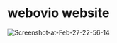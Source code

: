 <h1>webovio website</h1>

<img src="https://i.ibb.co/tXMLmGc/Screenshot-at-Feb-27-22-56-14.png" alt="Screenshot-at-Feb-27-22-56-14" border="0">

